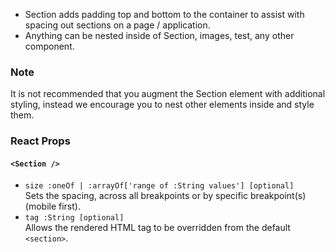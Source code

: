 * Section adds padding top and bottom to the container to assist with spacing out sections on a page / application.
* Anything can be nested inside of Section, images, test, any other component.


### Note
It is not recommended that you augment the Section element with additional styling, instead we encourage you to nest
other elements inside and style them.

### React Props
#### `<Section />`
* `size :oneOf | :arrayOf['range of :String values'] [optional]`  
Sets the spacing, across all breakpoints or by specific breakpoint(s) (mobile first).
* `tag :String [optional]`  
Allows the rendered HTML tag to be overridden from the default `<section>`.
